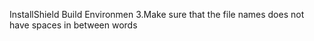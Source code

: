 InstallShield Build Environmen
  3.Make sure that the file names does not have spaces in between words 